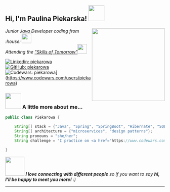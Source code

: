<h2> Hi, I'm Paulina Piekarska! <img src="https://media.giphy.com/media/mGcNjsfWAjY5AEZNw6/giphy.gif" width="50"></h2>
<img align='right' src="https://media.giphy.com/media/ieyl9zmCjO4b4t6qoY/giphy.gif" width="230">
<p><em>Junior Java Developer coding from :house: <img src="https://media.giphy.com/media/fYSnHlufseco8Fh93Z/giphy.gif" width="30"></br>Attending the <a href="https://events.withgoogle.com/umiejetnosci-jutra/czego-si-naucz/">"Skills of Tomorrow"</a><img src="https://media.giphy.com/media/WUlplcMpOCEmTGBtBW/giphy.gif" width="30"> 
</em></p>



[![Linkedin: piekarowa](https://img.shields.io/badge/-piekarowa-blue?style=flat-square&logo=Linkedin&logoColor=white&link=http://linkedin.com/in/paulina-piekarska-java-developer)](http://linkedin.com/in/paulina-piekarska-java-developer)
[![GitHub: piekarowa](https://img.shields.io/github/followers/piekarowa?label=follow&style=social)](https://github.com/piekarowa)
![Codewars: piekarowa](https://img.shields.io/badge/-piekarowa-B1361E?style=for-the-badge&logo=codewars&logoColor=grey&link=https://www.codewars.com/users/piekarowa)](https://www.codewars.com/users/piekarowa)


### <img src="https://media.giphy.com/media/VgCDAzcKvsR6OM0uWg/giphy.gif" width="50"> A little more about me...  

```java
public class Piekarowa {

    String[] stack = {"Java", "Spring", "SpringBoot", "Hibernate", "SQL", "HTML", "CSS", "Typescript", "React", "Docker"};
    String[] architecture = {"microservices", "design patterns"};
    String pronouns = "she/her";
    String challenge = "I practice on <a href="https://www.codewars.com/users/piekarowa">codewars</a>;
   
}
```

<img src="https://media.giphy.com/media/LnQjpWaON8nhr21vNW/giphy.gif" width="60"> <em><b>I love connecting with different people</b> so if you want to say <b>hi, I'll be happy to meet you more!</b> :)</em>

---


